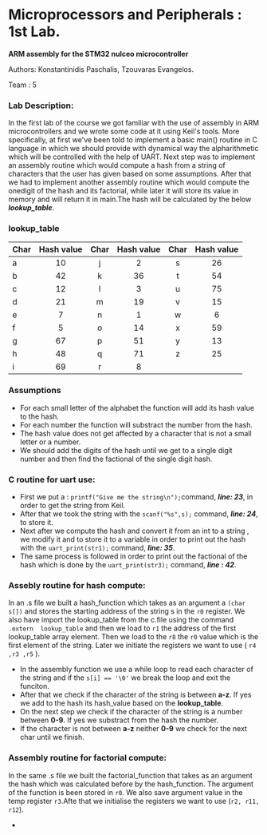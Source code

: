 # Microprocessors and Peripherals : 1st Lab.
**ARM assembly for the STM32 nulceo microcontroller**


Authors: Konstantinidis Paschalis, Tzouvaras Evangelos.

Team : 5 

### Lab Description: ###

  In the first lab of the course we got familiar with the use of assembly in ARM microcontrollers and we wrote some code at it using Keil's tools. More specifically, at first we've been told to implement a basic main() routine in C language in which we should provide with dynamical way the alpharithmetic which will be controlled with the help of UART. Next step was to implement an assembly routine which would compute a hash from a string of characters that the user has given based on some assumptions. After that we had to implement another assembly routine which would compute the onedigit of the hash and its factorial, while later it will store its value in memory and will return it in main.The hash will be calculated by the below ***lookup_table***.
  
### lookup_table ###

|  Char | Hash value |  Char | Hash value |  Char | Hash value |
| ------|:----------:|:-----:|:----------:|:-----:|:----------:|
|   a   |     10     |   j   |      2     |   s   |     26     |
|   b   |     42     |   k   |     36     |   t   |     54     |
|   c   |     12     |   l   |      3     |   u   |     75     |
|   d   |     21     |   m   |     19     |   v   |     15     |
|   e   |      7     |   n   |      1     |   w   |      6     |
|   f   |      5     |   o   |     14     |   x   |     59     |
|   g   |     67     |   p   |     51     |   y   |     13     |
|   h   |     48     |   q   |     71     |   z   |     25     |
|   i   |     69     |   r   |      8     |       |            |
  
 
 ### Assumptions ###
  * For each small letter of the alphabet the function will add its hash value to the hash.
  * For each number the function will substract the number from the hash.
  * The hash value does not get affected by a character that is not a small letter or a number.
  * We should add the digits of the hash until we get to a single digit number and then find the factional of the single digit hash.
  
  
### **C routine for uart use:** ###
  * First we put a : `printf("Give me the string\n");`command, ***line: 23***, in order to get the string from Keil.
  * After that we took the string with the `scanf("%s",s);` command, ***line: 24***, to store it.
  * Next after we compute the hash and convert it from an int to a string , we modify it and to store it to a variable in order to print out the hash with the `uart_print(str1);` command, ***line: 35***.
  * The same process is followed in order to print out the factional of the hash which is done by the `uart_print(str3);` command, ***line : 42***.


### Assebly routine for hash compute: ###
  In an .s file we built a hash_function which takes as an argument a `(char s[])`
 and stores the starting address of the string s in the `r0` register. We also 
 have import the lookup_table from the c.file using the command `.extern 
 lookup_table` and then we load to `r1` the address of the first lookup_table array 
 element. Then we load to the `r8` the `r0` value which is the first element of the string. Later we initiate the registers we want to use ( `r4 ,r3 ,r5` ).
 
 * In the assembly function we use a while loop to read each character of the string and if the ` s[i] == '\0' ` we break the loop and exit the funciton.
 * After that we check if the character of the string is between **a-z**. If yes we add to the hash its hash_value based on the **lookup_table**.
 * On the next step we check if the character of the string is a number between **0-9**. If yes we substract from the hash the number.
 * If the character is not between **a-z** neither **0-9** we check for the next char until we finish.



### Assembly routine for factorial compute: ###
  In the same .s file we built the factorial_function that takes as an argument the hash which was calculated before by the hash_function. The argument of the function is been stored in `r0`. We also save argument value in the temp register `r3`.Afte that we initialise the registers we want to use (`r2, r11, r12`).
  
 * 


